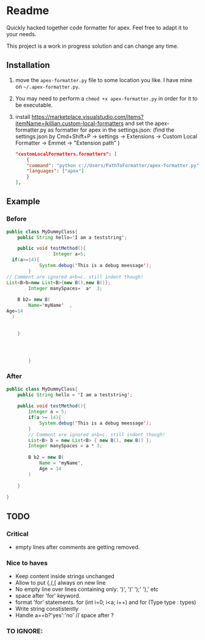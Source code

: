 # Readme

Quickly hacked together code formatter for apex.
Feel free to adapt it to your needs.

This project is a work in progress solution and can change any time.

## Installation

1. move the `apex-formatter.py` file to some location you like. I have mine on `~/.apex-formatter.py`.

1. You may need to perform a `chmod +x apex-formatter.py` in order for it to be executable.

1. install https://marketplace.visualstudio.com/items?itemName=jkillian.custom-local-formatters
and set the apex-formatter.py as formatter for apex in the settings.json:
(find the settings.json by Cmd+Shift+P -> settings -> Extensions -> Custom Local Formatter -> Emmet -> "Extension path" )

    ```json
    "customLocalFormatters.formatters": [
        {
        "command": "python c://Users/PathToFormatter/apex-formatter.py",
        "languages": ["apex"]
        }
    ],
    ```

## Example

### Before
```java
public class MyDummyClass{
    public String hello='I am a teststring';

    public void testMethod(){
                 Integer a=5;
  if(a>=14){
            System.debug('This is a debug meessage');
        }
// Comment are ignored a+b=c. still indent though!
List<B>b=new List<B>{new B(),new B()};
        Integer manySpaces=  a*  3;
    
    B b2= new B(
        Name='myName'  ,
Age=14
  )
    

    }




        }

```

### After

```java
public class MyDummyClass{
    public String hello = 'I am a teststring';
    
    public void testMethod(){
        Integer a = 5;
        if(a >= 14){
            System.debug('This is a debug meessage');
        }
        // Comment are ignored a+b=c. still indent though!
        List<B> b = new List<B> { new B(), new B() };
        Integer manySpaces = a * 3;
        
        B b2 = new B(
            Name = 'myName',
            Age = 14
        )
        
    }
    
}
```

## TODO

### Critical
- empty lines after comments are getting removed.

### Nice to haves

- Keep content inside strings unchanged
- Allow to put {,(,[ always on new line
- No empty line over lines containing only: '}', ')' ');' '),' etc
- space after 'for' keyword.
- format 'for' statements. for (int i=0; i<a; i++) and for (Type type : types) 
- Write string constistently
- Handle a==b?'yes':'no' // space after ?
    
### TO IGNORE:

